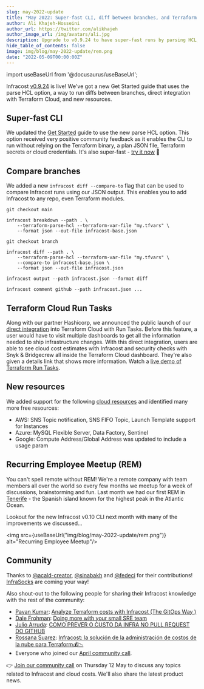 ```yaml
---
slug: may-2022-update
title: "May 2022: Super-fast CLI, diff between branches, and Terraform Cloud run tasks"
author: Ali Khajeh-Hosseini
author_url: https://twitter.com/alikhajeh
author_image_url: /img/avatars/ali.jpg
description: Upgrade to v0.9.24 to have super-fast runs by parsing HCL, and compare diffs between branches.
hide_table_of_contents: false
image: img/blog/may-2022-update/rem.png
date: "2022-05-09T00:00:00Z"
---
```


import useBaseUrl from '@docusaurus/useBaseUrl';

Infracost [v0.9.24](https://www.infracost.io/docs/#1-install-infracost) is live! We've got a new Get Started guide that uses the parse HCL option, a way to run diffs between branches, direct integration with Terraform Cloud, and new resources.

<!--truncate-->

## Super-fast CLI

We updated the [Get Started](/docs/) guide to use the new parse HCL option. This option received very positive community feedback as it enables the CLI to run without relying on the Terraform binary, a plan JSON file, Terraform secrets or cloud credentials. It's also super-fast - [try it now](/docs/) 🚀

## Compare branches

We added a new `infracost diff --compare-to` flag that can be used to compare Infracost runs using our JSON output. This enables you to add Infracost to any repo, even Terraform modules.
```shell
git checkout main

infracost breakdown --path . \
    --terraform-parse-hcl --terraform-var-file "my.tfvars" \
    --format json --out-file infracost-base.json

git checkout branch

infracost diff --path . \
    --terraform-parse-hcl --terraform-var-file "my.tfvars" \
    --compare-to infracost-base.json \
    --format json --out-file infracost.json

infracost output --path infracost.json --format diff

infracost comment github --path infracost.json ...
```

## Terraform Cloud Run Tasks

Along with our partner Hashicorp, we announced the public launch of our [direct integration](/blog/terraform-cost-estimation-with-runtasks-infracost/) into Terraform Cloud with Run Tasks. Before this feature, a user would have to visit multiple dashboards to get all the information needed to ship infrastructure changes. With this direct integration, users are able to see cloud cost estimates with Infracost and security checks with Snyk & Bridgecrew all inside the Terraform Cloud dashboard. They're also given a details link that shows more information. Watch a [live demo of Terraform Run Tasks](https://www.youtube.com/watch?v=UVAadtvsYSk).

## New resources

We added support for the following [cloud resources](/docs/supported_resources/overview/) and identified many more free resources:

- AWS: SNS Topic notification, SNS FIFO Topic, Launch Template support for Instances
- Azure: MySQL Flexible Server, Data Factory, Sentinel
- Google: Compute Address/Global Address was updated to include a usage param

## Recurring Employee Meetup (REM)

You can't spell remote without REM! We're a remote company with team members all over the world so every few months we meetup for a week of discussions, brainstorming and fun. Last month we had our first REM in [Tenerife](https://duckduckgo.com/?t=ffab&q=Tenerife&iax=images&ia=images) - the Spanish island known for the highest peak in the Atlantic Ocean.

Lookout for the new Infracost v0.10 CLI next month with many of the improvements we discussed...

<img src={useBaseUrl("img/blog/may-2022-update/rem.png")} alt="Recurring Employee Meetup"/>

## Community

Thanks to [@acald-creator](https://github.com/acald-creator), [@sinabakh](https://github.com/sinabakh) and [@fedeci](https://github.com/fedeci) for their contributions! [InfraSocks](https://twitter.com/AliKhajeh/status/1510310791508946945) are coming your way!

Also shout-out to the following people for sharing their Infracost knowledge with the rest of the community:
- [Pavan Kumar](https://www.linkedin.com/in/pavankumar1999): [Analyze Terraform costs with Infracost (The GitOps Way )](https://medium.com/nerd-for-tech/terraforming-the-cost-with-infracost-c28dc6c981c9)
- [Dale Frohman](https://www.linkedin.com/in/dalefrohman/): [Doing more with your small SRE team](https://www.linkedin.com/pulse/doing-more-your-small-sre-team-dale-frohman)
- [Julio Arruda](https://twitter.com/julioarrudaC): [COMO PREVER O CUSTO DA INFRA NO PULL REQUEST DO GITHUB](https://www.youtube.com/watch?v=mttx5ZpNU_s)
- [Rossana Suarez](https://twitter.com/RoxsRoss): [Infracost: la solución de la administración de costos de la nube para Terraform💰📉](https://blog.295devops.com/infracost-la-solucion-de-la-administracion-de-costos-de-la-nube-para-terraform)
- Everyone who joined our [April community call](https://www.youtube.com/watch?v=14FhZfmAbcM).

👉 [Join our community call](https://github.com/infracost/infracost/issues/1562) on Thursday 12 May to discuss any topics related to Infracost and cloud costs. We'll also share the latest product news.
